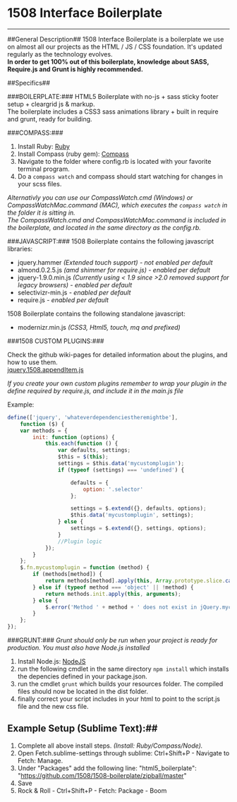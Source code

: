 # 1508 Interface Boilerplate #
-------------------------------------------------------

##General Description##
1508 Interface Boilerplate is a boilerplate we use on almost all our projects as the HTML / JS / CSS foundation. It's updated regularly as the technology evolves.<br>
<b>In order to get 100% out of this boilerplate, knowledge about SASS, Require.js and Grunt is highly recommended.</b>


##Specifics##

###BOILERPLATE:###
HTML5 Boilerplate with no-js + sass sticky footer setup + cleargrid js & markup.<br>
The boilerplate includes a CSS3 sass animations library + built in require and grunt, ready for building.

###COMPASS:###

1. Install Ruby: <a href="https://www.ruby-lang.org/en/downloads/">Ruby</a>
2. Install Compass (ruby gem): <a href="http://compass-style.org/install/">Compass</a>
3. Navigate to the folder where config.rb is located with your favorite terminal program.<br>
4. Do a ```compass watch``` and compass should start watching for changes in your scss files.

*Alternativly you can use our CompassWatch.cmd (Windows) or CompassWatchMac.command (MAC), which executes the ```compass watch``` in the folder it is sitting in.<br> The CompassWatch.cmd and CompassWatchMac.command is included in the boilerplate, and located in the same directory as the config.rb.*

###JAVASCRIPT:###
1508 Boilerplate contains the following javascript libraries:
- jquery.hammer *(Extended touch support) - not enabled per default*
- almond.0.2.5.js *(amd shimmer for require.js) - enabled per default*
- jquery-1.9.0.min.js *(Currently using < 1.9 since >2.0 removed support for legacy browsers) - enabled per default*
- selectivizr-min.js *- enabled per default*
- require.js *- enabled per default*


1508 Boilerplate contains the following standalone javascript:
- modernizr.min.js *(CSS3, Html5, touch, mq and prefixed)*

###1508 CUSTOM PLUGINS:###

Check the github wiki-pages for detailed information 
about the plugins, and how to use them.<br>
<a href="https://github.com/1508/1508-boilerplate/wiki/jquery.1508.appendItem">jquery.1508.appendItem.js</a>

*If you create your own custom plugins remember to wrap your plugin in the define required by require.js, and include it in the main.js file*

Example:
```javascript
define(['jquery', 'whateverdependenciestheremightbe'],
    function ($) {
    var methods = {
        init: function (options) {
            this.each(function () {
                var defaults, settings;
                $this = $(this);
                settings = $this.data('mycustomplugin');
                if (typeof (settings) === 'undefined') {

                    defaults = {
                        option: '.selector'
                    };

                    settings = $.extend({}, defaults, options);
                    $this.data('mycustomplugin', settings);
                } else {
                    settings = $.extend({}, settings, options);
                }
                //Plugin logic
            });
        }
    };
    $.fn.mycustomplugin = function (method) {
        if (methods[method]) {
            return methods[method].apply(this, Array.prototype.slice.call(arguments, 1));
        } else if (typeof method === 'object' || !method) {
            return methods.init.apply(this, arguments);
        } else {
            $.error('Method ' + method + ' does not exist in jQuery.mycustomplugin');
        }
    };
});
```

###GRUNT:###
*Grunt should only be run when your project is ready for production. You must also have Node.js installed*

1. Install Node.js: <a href="http://nodejs.org/">NodeJS</a>
2. run the following cmdlet in the same directory ```npm install``` which installs the depencies defined in your package.json.
3. run the cmdlet ```grunt``` which builds your resources folder. The compiled files should now be located in the dist folder.
4. finally correct your script includes in your html to point to the script.js file and the new css file.

## Example Setup (Sublime Text):##

1. Complete all above install steps. *(Install: Ruby/Compass/Node).*
1. Open Fetch.sublime-settings through sublime: Ctrl+Shift+P - Navigate to Fetch: Manage.
2. Under "Packages" add the following line: "html5_boilerplate": "https://github.com/1508/1508-boilerplate/zipball/master"
3. Save
4. Rock & Roll - Ctrl+Shift+P - Fetch: Package - Boom